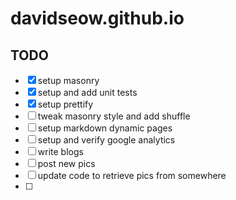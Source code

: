 # davidseow.github.io

## TODO

- [x] setup masonry
- [x] setup and add unit tests
- [x] setup prettify
- [ ] tweak masonry style and add shuffle
- [ ] setup markdown dynamic pages
- [ ] setup and verify google analytics
- [ ] write blogs
- [ ] post new pics
- [ ] update code to retrieve pics from somewhere
- [ ]
